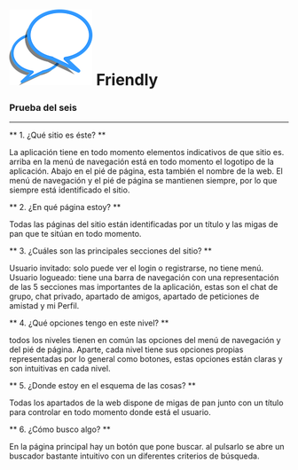 ![Friendly](images/logo.png) **Friendly**
==================

### Prueba del seis

-------------------------------------------


** 1. ¿Qué sitio es éste? **

La aplicación tiene en todo momento elementos indicativos de que sitio es. arriba en la menú de navegación está en todo momento el logotipo de la aplicación. Abajo en el pié de página, esta también el nombre de la web.
El menú de navegación y el pié de página se mantienen siempre, por lo que siempre está identificado el sitio.

** 2. ¿En qué página estoy? **

Todas las páginas del sitio están identificadas por un título y las migas de pan que te sitúan en todo momento.

** 3. ¿Cuáles son las principales secciones del sitio? **

Usuario invitado: solo puede ver el login o registrarse, no tiene menú.
Usuario logueado: tiene una barra de navegación con una representación de las 5 secciones mas importantes de la aplicación, estas son el chat de grupo, chat privado, apartado de amigos, apartado de peticiones de amistad y mi Perfil.


** 4. ¿Qué opciones tengo en este nivel? **

todos los niveles tienen en común las opciones del menú de navegación y del pié de página.
Aparte, cada nivel tiene sus opciones propias representadas por lo general como botones, estas opciones están claras y son intuitivas en cada nivel.

** 5. ¿Donde estoy en el esquema de las cosas? **

Todas los apartados de la web dispone de migas de pan junto con un título para controlar en todo momento donde está el usuario.

** 6. ¿Cómo busco algo? **

En la página principal hay un botón que pone buscar. al pulsarlo se abre un buscador bastante intuitivo con un diferentes criterios de búsqueda.
